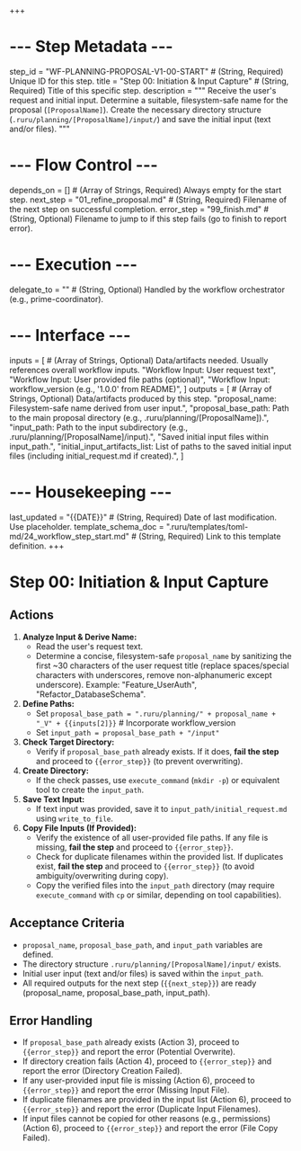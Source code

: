 +++
# --- Step Metadata ---
step_id = "WF-PLANNING-PROPOSAL-V1-00-START" # (String, Required) Unique ID for this step.
title = "Step 00: Initiation & Input Capture" # (String, Required) Title of this specific step.
description = """
Receive the user's request and initial input. Determine a suitable, filesystem-safe name for the proposal (`[ProposalName]`).
Create the necessary directory structure (`.ruru/planning/[ProposalName]/input/`) and save the initial input (text and/or files).
"""

# --- Flow Control ---
depends_on = [] # (Array of Strings, Required) Always empty for the start step.
next_step = "01_refine_proposal.md" # (String, Required) Filename of the next step on successful completion.
error_step = "99_finish.md" # (String, Optional) Filename to jump to if this step fails (go to finish to report error).

# --- Execution ---
delegate_to = "" # (String, Optional) Handled by the workflow orchestrator (e.g., prime-coordinator).

# --- Interface ---
inputs = [ # (Array of Strings, Optional) Data/artifacts needed. Usually references overall workflow inputs.
    "Workflow Input: User request text",
    "Workflow Input: User provided file paths (optional)",
    "Workflow Input: workflow_version (e.g., '1.0.0' from README)",
]
outputs = [ # (Array of Strings, Optional) Data/artifacts produced by this step.
    "proposal_name: Filesystem-safe name derived from user input.",
    "proposal_base_path: Path to the main proposal directory (e.g., .ruru/planning/[ProposalName]).",
    "input_path: Path to the input subdirectory (e.g., .ruru/planning/[ProposalName]/input).",
    "Saved initial input files within input_path.",
    "initial_input_artifacts_list: List of paths to the saved initial input files (including initial_request.md if created).",
]

# --- Housekeeping ---
last_updated = "{{DATE}}" # (String, Required) Date of last modification. Use placeholder.
template_schema_doc = ".ruru/templates/toml-md/24_workflow_step_start.md" # (String, Required) Link to this template definition.
+++

# Step 00: Initiation & Input Capture

## Actions

1.  **Analyze Input & Derive Name:**
    *   Read the user's request text.
    *   Determine a concise, filesystem-safe `proposal_name` by sanitizing the first ~30 characters of the user request title (replace spaces/special characters with underscores, remove non-alphanumeric except underscore). Example: "Feature_UserAuth", "Refactor_DatabaseSchema".
2.  **Define Paths:**
    *   Set `proposal_base_path = ".ruru/planning/" + proposal_name + "_V" + {{inputs[2]}}` # Incorporate workflow_version
    *   Set `input_path = proposal_base_path + "/input"`
3.  **Check Target Directory:**
    *   Verify if `proposal_base_path` already exists. If it does, **fail the step** and proceed to `{{error_step}}` (to prevent overwriting).
4.  **Create Directory:**
    *   If the check passes, use `execute_command` (`mkdir -p`) or equivalent tool to create the `input_path`.
5.  **Save Text Input:**
    *   If text input was provided, save it to `input_path/initial_request.md` using `write_to_file`.
6.  **Copy File Inputs (If Provided):**
    *   Verify the existence of all user-provided file paths. If any file is missing, **fail the step** and proceed to `{{error_step}}`.
    *   Check for duplicate filenames within the provided list. If duplicates exist, **fail the step** and proceed to `{{error_step}}` (to avoid ambiguity/overwriting during copy).
    *   Copy the verified files into the `input_path` directory (may require `execute_command` with `cp` or similar, depending on tool capabilities).

## Acceptance Criteria

*   `proposal_name`, `proposal_base_path`, and `input_path` variables are defined.
*   The directory structure `.ruru/planning/[ProposalName]/input/` exists.
*   Initial user input (text and/or files) is saved within the `input_path`.
*   All required outputs for the next step (`{{next_step}}`) are ready (proposal_name, proposal_base_path, input_path).

## Error Handling

*   If `proposal_base_path` already exists (Action 3), proceed to `{{error_step}}` and report the error (Potential Overwrite).
*   If directory creation fails (Action 4), proceed to `{{error_step}}` and report the error (Directory Creation Failed).
*   If any user-provided input file is missing (Action 6), proceed to `{{error_step}}` and report the error (Missing Input File).
*   If duplicate filenames are provided in the input list (Action 6), proceed to `{{error_step}}` and report the error (Duplicate Input Filenames).
*   If input files cannot be copied for other reasons (e.g., permissions) (Action 6), proceed to `{{error_step}}` and report the error (File Copy Failed).
